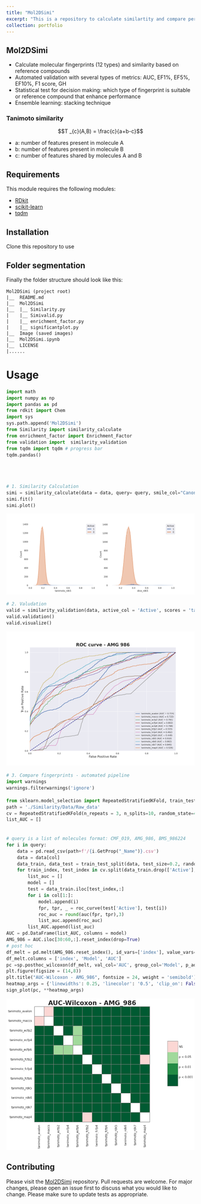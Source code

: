 ```yaml
---
title: "Mol2DSimi"
excerpt: "This is a repository to calculate similartity and compare performance of different types of fingerprints <br/><img src="/images/Mol2DSimi/simi.jpg" height= "250" width="500">"
collection: portfolio
---
```



## Mol2DSimi
- Calculate molecular fingerprints (12 types) and similarity based on reference compounds
- Automated validation with several types of metrics: AUC, EF1%, EF5%, EF10%, F1 score, GH
- Statistical test for decision making: which type of fingerprint is suitable or reference compound that enhance performance
- Ensemble learning: stacking technique

### Tanimoto similarity

$$T _{c}(A,B) = \frac{c}{a+b-c}$$

- a: number of features present in molecule A 
- b: number of features present in molecule B 
- c: number of features shared by molecules A and B


## Requirements

This module requires the following modules:

- [RDkit](https://www.rdkit.org/)
- [scikit-learn](https://scikit-learn.org/stable/)
- [tqdm](https://pypi.org/project/tqdm/)

## Installation
Clone this repository to use

## Folder segmentation

Finally the folder structure should look like this:

    Mol2DSimi (project root)
    |__  README.md
    |__  Mol2DSimi
    |__  |__ Similarity.py
    |    |__ Simivalid.py
    |    |__ enrichment_factor.py
    |    |__ significantplot.py
    |__  Image (saved images)
    |__  Mol2DSimi.ipynb 
    |__  LICENSE
    |......

# Usage

```python
import math
import numpy as np
import pandas as pd
from rdkit import Chem
import sys
sys.path.append('Mol2DSimi')
from Similarity import similarity_calculate
from enrichment_factor import Enrichment_Factor
from validation import  similarity_validation
from tqdm import tqdm # progress bar
tqdm.pandas()




# 1. Similarity Calculation
simi = similarity_calculate(data = data, query= query, smile_col="CanonSmiles", active_col='Active')
simi.fit()
simi.plot()
```

<img src='/images/Mol2DSimi/AMG_986_rdk5.png'>

```python
# 2. Valudation
valid = similarity_validation(data, active_col = 'Active', scores = 'tanimoto',plot_type = 'roc', figsize = (14,10), query =i )
valid.validation()
valid.visualize()
```

<img src='/images/Mol2DSimi/AMG_986.png'>

```python
# 3. Compare fingerprints - automated pipeline
import warnings
warnings.filterwarnings('ignore')

from sklearn.model_selection import RepeatedStratifiedKFold, train_test_split
path = './Similarity/Data/Raw_data'
cv = RepeatedStratifiedKFold(n_repeats = 3, n_splits=10, random_state=42)
list_AUC = []


# query is a list of molecules format: CMF_019, AMG_986, BMS_986224 
for i in query:
    data = pd.read_csv(path+f'/{i.GetProp("_Name")}.csv')
    data = data[col]
    data_train, data_test = train_test_split(data, test_size=0.2, random_state=42, stratify = data.Active)
    for train_index, test_index in cv.split(data_train.drop(['Active'], axis =1), data_train['Active']):
        list_auc = []
        model = []
        test = data_train.iloc[test_index,:]
        for i in col[1:]:
            model.append(i)
            fpr, tpr, _ = roc_curve(test['Active'], test[i])
            roc_auc = round(auc(fpr, tpr),3)
            list_auc.append(roc_auc)
        list_AUC.append(list_auc)
AUC = pd.DataFrame(list_AUC, columns = model)
AMG_986 = AUC.iloc[30:60,:].reset_index(drop=True)
# post hoc
df_melt = pd.melt(AMG_986.reset_index(), id_vars=['index'], value_vars=AUC.columns)
df_melt.columns = ['index', 'Model', 'AUC']
pc =sp.posthoc_wilcoxon(df_melt, val_col='AUC', group_col='Model', p_adjust='holm')
plt.figure(figsize = (14,8))
plt.title("AUC-Wilcoxon - AMG_986", fontsize = 24, weight = 'semibold')
heatmap_args = {'linewidths': 0.25, 'linecolor': '0.5', 'clip_on': False, 'square': True, 'cbar_ax_bbox': [0.80, 0.35, 0.04, 0.3]}
sign_plot(pc, **heatmap_args)
```
<img src='/images/Mol2DSimi/AMG_posthoc.png'>

## Contributing

Please visit the [Mol2DSimi](https://github.com/TieuLongPhan/Mol2DSimi) repository.
Pull requests are welcome. For major changes, please open an issue first to discuss what you would like to change. Please make sure to update tests as appropriate.

